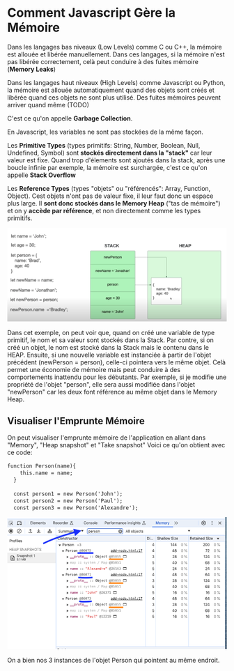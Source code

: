# Comment Javascript Gère la Mémoire

Dans les langages bas niveaux (Low Levels) comme C ou C++, la mémoire est allouée et libérée manuellement. Dans ces langages, si la mémoire n'est pas libérée correctement, celà peut conduire à des fuites mémoire (**Memory Leaks**)

Dans les langages haut niveaux (High Levels) comme Javascript ou Python, la mémoire est allouée automatiquement quand des objets sont créés et libérée quand ces objets ne sont plus utilisé. Des fuites mémoires peuvent arriver quand même (TODO)

C'est ce qu'on appelle **Garbage Collection**.

En Javascript, les variables ne sont pas stockées de la même façon.

Les **Primitive Types** (types primitifs: String, Number, Boolean, Null, Undefined, Symbol) sont **stockés directement dans la "stack"** car leur valeur est fixe.
Quand trop d'élements sont ajoutés dans la stack, après une boucle infinie par exemple, la mémoire est surchargée, c'est ce qu'on appelle **Stack Overflow**

Les **Reference Types** (types "objets" ou "référencés": Array, Function, Object). Cest objets n'ont pas de valeur fixe, il leur faut donc un espace plus large. Il **sont donc stockés dans le Memory Heap** ("tas de mémoire") et on y **accède par référence**, et non directement comme les types primitifs.

![alt text](./img/memory.png)

Dans cet exemple, on peut voir que, quand on créé une variable de type primitif, le nom et sa valeur sont stockés dans la Stack. Par contre, si on créé un objet, le nom est stocké dans la Stack mais le contenu dans le HEAP. Ensuite, si une nouvelle variable est instanciée à partir de l'objet précédent (newPerson = person), celle-ci pointera vers le même objet.
Celà permet une économie de mémoire mais peut conduire à des comportements inattendu pour les débutants.
Par exemple, si je modifie une propriété de l'objet "person", elle sera aussi modifiée dans l'objet "newPerson" car les deux font référence au même objet dans le Memory Heap.

## Visualiser l'Emprunte Mémoire

On peut visualiser l'emprunte mémoire de l'application en allant dans "Memory", "Heap snapshot" et "Take snapshot"
Voici ce qu'on obtient avec ce code:

```
function Person(name){
    this.name = name;
  }

  const person1 = new Person('John');
  const person2 = new Person('Paul');
  const person3 = new Person('Alexandre');
```

![alt text](./img/heap-snapshot.png)

On a bien nos 3 instances de l'objet Person qui pointent au même endroit.
